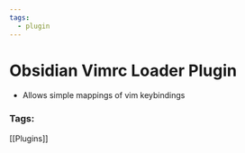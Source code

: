 ```yaml
---
tags:
  - plugin
---
```

# Obsidian Vimrc Loader Plugin
- Allows simple mappings of vim keybindings

### Tags:
[[Plugins]]